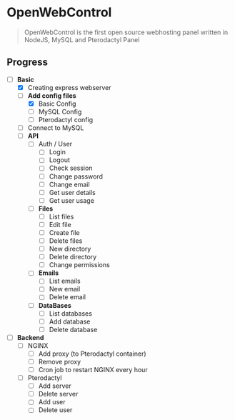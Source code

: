 # OpenWebControl
> OpenWebControl is the first open source webhosting panel written in NodeJS, MySQL and Pterodactyl Panel

## Progress
- [ ] **Basic**
  - [x] Creating express webserver
  - [ ] **Add config files**
      - [x] Basic Config
      - [ ] MySQL Config
      - [ ] Pterodactyl config
  - [ ] Connect to MySQL
  - [ ] **API**
    - [ ] Auth / User
      - [ ] Login
      - [ ] Logout
      - [ ] Check session
      - [ ] Change password
      - [ ] Change email
      - [ ] Get user details
      - [ ] Get user usage
     - [ ] **Files**
        - [ ] List files
        - [ ] Edit file
        - [ ] Create file
        - [ ] Delete files
        - [ ] New directory
        - [ ] Delete directory
        - [ ] Change permissions
     - [ ] **Emails**
        - [ ] List emails
        - [ ] New email
        - [ ] Delete email
     - [ ] **DataBases**
        - [ ] List databases
        - [ ] Add database
        - [ ] Delete database
- [ ] **Backend**
  - [ ] NGINX
      - [ ] Add proxy (to Pterodactyl container)
      - [ ] Remove proxy
      - [ ] Cron job to restart NGINX every hour
   - [ ] Pterodactyl
      - [ ] Add server
      - [ ] Delete server
      - [ ] Add user
      - [ ] Delete user
